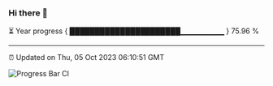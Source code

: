 ### Hi there 👋

⏳ Year progress { ██████████████████████▁▁▁▁▁▁▁▁ } 75.96 %

---

⏰ Updated on Thu, 05 Oct 2023 06:10:51 GMT

![Progress Bar CI](https://github.com/Shyam-Makwana/GitHub-Actions-Demo/workflows/Progress%20Bar%20CI/badge.svg)
